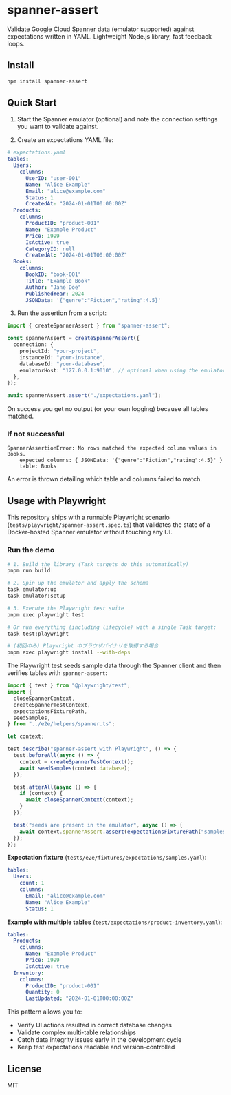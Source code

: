 # spanner-assert

Validate Google Cloud Spanner data (emulator supported) against expectations written in YAML. Lightweight Node.js library, fast feedback loops.

## Install

```bash
npm install spanner-assert
```

## Quick Start

1. Start the Spanner emulator (optional) and note the connection settings you want to validate against.

2. Create an expectations YAML file:

```yaml
# expectations.yaml
tables:
  Users:
    columns:
      UserID: "user-001"
      Name: "Alice Example"
      Email: "alice@example.com"
      Status: 1
      CreatedAt: "2024-01-01T00:00:00Z"
  Products:
    columns:
      ProductID: "product-001"
      Name: "Example Product"
      Price: 1999
      IsActive: true
      CategoryID: null
      CreatedAt: "2024-01-01T00:00:00Z"
  Books:
    columns:
      BookID: "book-001"
      Title: "Example Book"
      Author: "Jane Doe"
      PublishedYear: 2024
      JSONData: '{"genre":"Fiction","rating":4.5}'
```

3. Run the assertion from a script:

```ts
import { createSpannerAssert } from "spanner-assert";

const spannerAssert = createSpannerAssert({
  connection: {
    projectId: "your-project",
    instanceId: "your-instance",
    databaseId: "your-database",
    emulatorHost: "127.0.0.1:9010", // optional when using the emulator
  },
});

await spannerAssert.assert("./expectations.yaml");
```

On success you get no output (or your own logging) because all tables matched.

### If not successful

```text
SpannerAssertionError: No rows matched the expected column values in Books.
    expected columns: { JSONData: '{"genre":"Fiction","rating":4.5}' }
    table: Books
```

An error is thrown detailing which table and columns failed to match.

## Usage with Playwright

This repository ships with a runnable Playwright scenario (`tests/playwright/spanner-assert.spec.ts`) that validates the state of a Docker-hosted Spanner emulator without touching any UI.

### Run the demo

```bash
# 1. Build the library (Task targets do this automatically)
pnpm run build

# 2. Spin up the emulator and apply the schema
task emulator:up
task emulator:setup

# 3. Execute the Playwright test suite
pnpm exec playwright test

# Or run everything (including lifecycle) with a single Task target:
task test:playwright

# (初回のみ) Playwright のブラウザバイナリを取得する場合
pnpm exec playwright install --with-deps
```

The Playwright test seeds sample data through the Spanner client and then verifies tables with `spanner-assert`:

```ts
import { test } from "@playwright/test";
import {
  closeSpannerContext,
  createSpannerTestContext,
  expectationsFixturePath,
  seedSamples,
} from "../e2e/helpers/spanner.ts";

let context;

test.describe("spanner-assert with Playwright", () => {
  test.beforeAll(async () => {
    context = createSpannerTestContext();
    await seedSamples(context.database);
  });

  test.afterAll(async () => {
    if (context) {
      await closeSpannerContext(context);
    }
  });

  test("seeds are present in the emulator", async () => {
    await context.spannerAssert.assert(expectationsFixturePath("samples.yaml"));
  });
});
```

**Expectation fixture** (`tests/e2e/fixtures/expectations/samples.yaml`):

```yaml
tables:
  Users:
    count: 1
    columns:
      Email: "alice@example.com"
      Name: "Alice Example"
      Status: 1
```

**Example with multiple tables** (`test/expectations/product-inventory.yaml`):

```yaml
tables:
  Products:
    columns:
      Name: "Example Product"
      Price: 1999
      IsActive: true
  Inventory:
    columns:
      ProductID: "product-001"
      Quantity: 0
      LastUpdated: "2024-01-01T00:00:00Z"
```

This pattern allows you to:
- Verify UI actions resulted in correct database changes
- Validate complex multi-table relationships
- Catch data integrity issues early in the development cycle
- Keep test expectations readable and version-controlled

## License

MIT
